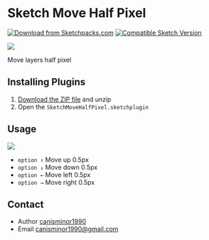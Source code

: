 # Sketch Move Half Pixel

[![Download from Sketchpacks.com](https://badges.sketchpacks.com/plugins/me.canisminor.SketchMoveHalfPixel/version.svg)](https://api.sketchpacks.com/v1/plugins/me.canisminor.SketchMoveHalfPixel/download) [![Compatible Sketch Version](https://badges.sketchpacks.com/plugins/me.canisminor.SketchMoveHalfPixel/compatibility.svg)](https://sketchpacks.com/canisminor1990/sketch-move-half-pixel)

![](https://o4j4l4n7h.qnssl.com/2017-05-23-smhp-1.png)

Move layers half pixel

## Installing Plugins

1. [Download the ZIP file](https://github.com/canisminor1990/sketch-move-half-pixel/archive/master.zip) and unzip
2. Open the `SketchMoveHalfPixel.sketchplugin`

## Usage

![](https://o4j4l4n7h.qnssl.com/2017-05-23-2017-05-23-10_29_11.gif)

* `option ↑` Move up 0.5px
* `option ↓` Move down 0.5px
* `option ←` Move left 0.5px
* `option →` Move right 0.5px

## Contact

* Author [canisminor1990](https://github.com/canisminor1990)
* Email <canisminor1990@gmail.com>
